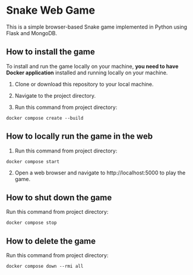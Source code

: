 # Snake Web Game

This is a simple browser-based Snake game implemented in Python using Flask and MongoDB.

## How to install the game

To install and run the game locally on your machine, **you need to have Docker application** installed and running locally on your machine.

1. Clone or download this repository to your local machine.

2. Navigate to the project directory.

3. Run this command from project directory:

```
docker compose create --build 
```

## How to locally run the game in the web

1. Run this command from project directory:

```
docker compose start 
```

2. Open a web browser and navigate to http://localhost:5000 to play the game.

## How to shut down the game

Run this command from project directory:

```
docker compose stop
```

## How to delete the game

Run this command from project directory:

```
docker compose down --rmi all
```
